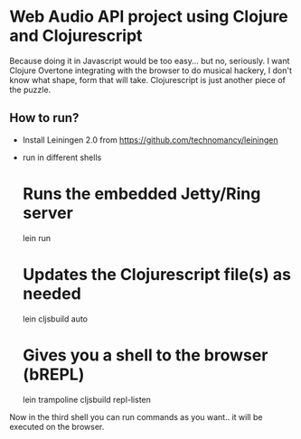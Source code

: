 # Web Audio API project using Clojure and Clojurescript

Because doing it in Javascript would be too easy... but no, seriously. I want Clojure Overtone integrating with the browser to do musical hackery, I don't know what shape, form that will take. Clojurescript is just another piece of the puzzle.


## How to run?

* Install Leiningen 2.0 from https://github.com/technomancy/leiningen

* run in different shells

    # Runs the embedded Jetty/Ring server
    lein run
    
    # Updates the Clojurescript file(s) as needed
    lein cljsbuild auto 
    
    # Gives you a shell to the browser (bREPL)
    lein trampoline cljsbuild repl-listen


Now in the third shell you can run commands as you want.. it will be executed on the browser.
